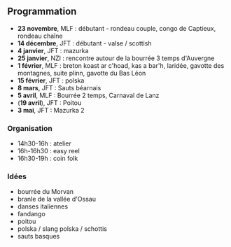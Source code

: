 ## Programmation

- **23 novembre**, MLF : débutant - rondeau couple, congo de Captieux, rondeau chaîne
- **14 décembre**, JFT : débutant - valse / scottish
- **4 janvier**, JFT : mazurka
- **25 janvier**, NZI : rencontre autour de la bourrée 3 temps d'Auvergne
- **1 février**, MLF : breton koast ar c'hoad, kas a bar'h, laridée, gavotte des montagnes, suite plinn, gavotte du Bas Léon
- **15 février**, JFT : polska
- **8 mars**, JFT : Sauts béarnais
- **5 avril**, MLF : Bourrée 2 temps, Carnaval de Lanz
- (**19 avril**), JFT : Poitou
- **3 mai**, JFT : Mazurka 2

### Organisation

- 14h30-16h : atelier
- 16h-16h30 : easy reel
- 16h30-19h : coin folk

### Idées

- bourrée du Morvan
- branle de la vallée d'Ossau
- danses italiennes
- fandango
- poitou
- polska / slang polska / schottis
- sauts basques
